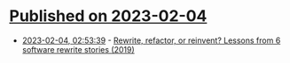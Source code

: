 # [Published on 2023-02-04](index.md)

* [2023-02-04, 02:53:39](https://news.ycombinator.com/item?id=34650908) - [Rewrite, refactor, or reinvent? Lessons from 6 software rewrite stories (2019)](https://herbcaudill.com/words/20190219-rewrite-refactor-reinvent)
